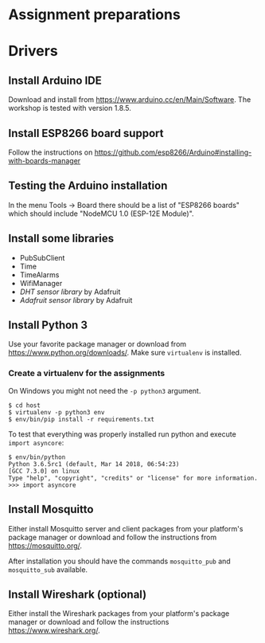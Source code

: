 # Assignment preparations

# Drivers

## Install Arduino IDE

Download and install from https://www.arduino.cc/en/Main/Software. The
workshop is tested with version 1.8.5.

## Install ESP8266 board support

Follow the instructions on
https://github.com/esp8266/Arduino#installing-with-boards-manager

## Testing the Arduino installation

In the menu Tools -> Board there should be a list of "ESP8266 boards"
which should include "NodeMCU 1.0 (ESP-12E Module)".

## Install some libraries

* PubSubClient
* Time
* TimeAlarms
* WifiManager
* *DHT sensor library* by Adafruit
* *Adafruit sensor library* by Adafruit

## Install Python 3

Use your favorite package manager or download from
https://www.python.org/downloads/. Make sure `virtualenv` is
installed.

### Create a virtualenv for the assignments

On Windows you might not need the `-p python3` argument.

    $ cd host
    $ virtualenv -p python3 env
    $ env/bin/pip install -r requirements.txt

To test that everything was properly installed run python and execute
`import asyncore`:

    $ env/bin/python
    Python 3.6.5rc1 (default, Mar 14 2018, 06:54:23)
    [GCC 7.3.0] on linux
    Type "help", "copyright", "credits" or "license" for more information.
    >>> import asyncore

## Install Mosquitto

Either install Mosquitto server and client packages from your
platform's package manager or download and follow the instructions
from https://mosquitto.org/.

After installation you should have the commands `mosquitto_pub` and
`mosquitto_sub` available.

## Install Wireshark (optional)

Either install the Wireshark packages from your platform's package
manager or download and follow the instructions
https://www.wireshark.org/.
